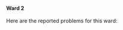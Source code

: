#### Ward 2

Here are the reported problems for this ward:
<ul id="marker-list2" class="marker-list">

</ul>
